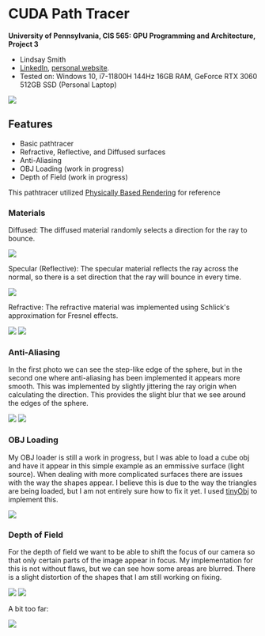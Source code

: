 CUDA Path Tracer
================

**University of Pennsylvania, CIS 565: GPU Programming and Architecture, Project 3**

* Lindsay Smith
*  [LinkedIn](https://www.linkedin.com/in/lindsay-j-smith/), [personal website](https://lindsays-portfolio-d6aa5d.webflow.io/).
* Tested on: Windows 10, i7-11800H 144Hz 16GB RAM, GeForce RTX 3060 512GB SSD (Personal Laptop)

![](img/dof_none.png)

## Features
* Basic pathtracer
* Refractive, Reflective, and Diffused surfaces
* Anti-Aliasing
* OBJ Loading (work in progress)
* Depth of Field (work in progress)

This pathtracer utilized [Physically Based Rendering](https://pbr-book.org/) for reference

### Materials
Diffused: The diffused material randomly selects a direction for the ray to bounce.

![](img/diffuse.png)

Specular (Reflective): The specular material reflects the ray across the normal, so there is a set direction that the ray will bounce in every time.

![](img/cornell.2021-10-07_10-31-08z.3067samp.png)

Refractive: The refractive material was implemented using Schlick's approximation for Fresnel effects. 

![](img/clear_glass.png)
![](img/blue_glass.png)

### Anti-Aliasing
In the first photo we can see the step-like edge of the sphere, but in the second one where anti-aliasing has been implemented it appears more smooth. This was implemented by slightly jittering the ray origin when calculating the direction. This provides the slight blur that we see around the edges of the sphere.

![](img/no_anti_aliasing.png) ![](img/better_anti_aliasing.png)

### OBJ Loading
My OBJ loader is still a work in progress, but I was able to load a cube obj and have it appear in this simple example as an emmissive surface (light source). When dealing
with more complicated surfaces there are issues with the way the shapes appear. I believe this is due to the way the triangles are being loaded, but I am not entirely sure how to fix it yet. I used [tinyObj](https://github.com/tinyobjloader/tinyobjloader) to implement this.

![](img/sphere.2021-10-10_03-14-14z.57samp.png)

### Depth of Field
For the depth of field we want to be able to shift the focus of our camera so that only certain parts of the image appear in focus. My implementation for this is not without flaws, but we can see how some areas are blurred. There is a slight distortion of the shapes that I am still working on fixing.

![](img/dof_1.png)
![](img/cornell.2021-10-07_14-47-26z.2215samp.png)

A bit too far:

![](img/cornell.2021-10-07_14-28-06z.344samp.png)
